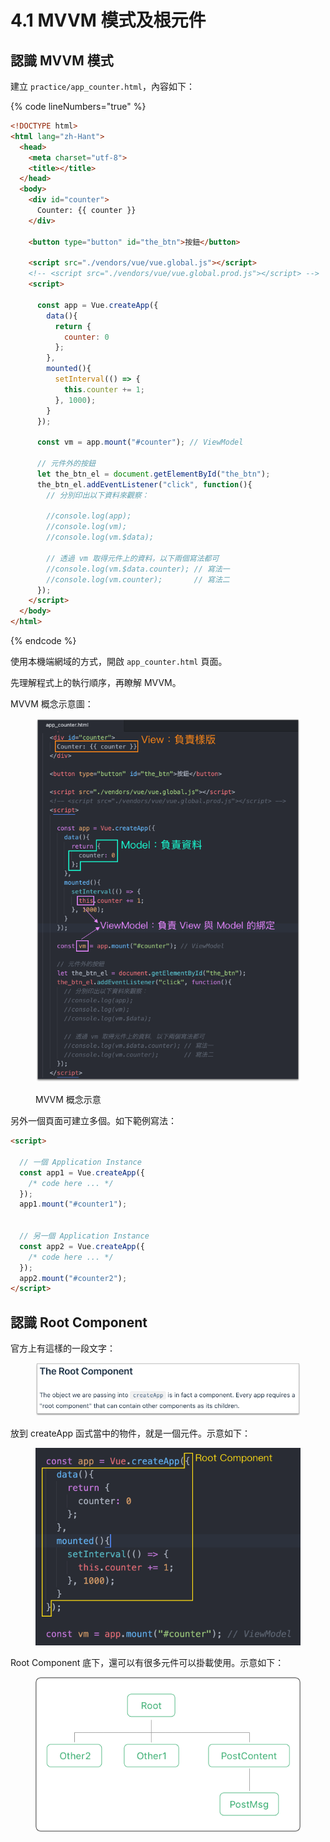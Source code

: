 # 4.1 MVVM 模式及根元件

## 認識 MVVM 模式

建立 `practice/app_counter.html`，內容如下：

{% code lineNumbers="true" %}
```html
<!DOCTYPE html>
<html lang="zh-Hant">
  <head>
    <meta charset="utf-8">
    <title></title>
  </head>
  <body>
    <div id="counter">
      Counter: {{ counter }}
    </div>

    <button type="button" id="the_btn">按鈕</button>

    <script src="./vendors/vue/vue.global.js"></script>
    <!-- <script src="./vendors/vue/vue.global.prod.js"></script> -->
    <script>

      const app = Vue.createApp({
        data(){
          return {
            counter: 0
          };
        },
        mounted(){
          setInterval(() => {
            this.counter += 1;
          }, 1000);
        }
      });

      const vm = app.mount("#counter"); // ViewModel

      // 元件外的按鈕
      let the_btn_el = document.getElementById("the_btn");
      the_btn_el.addEventListener("click", function(){
        // 分別印出以下資料來觀察：

        //console.log(app);
        //console.log(vm);
        //console.log(vm.$data);

        // 透過 vm 取得元件上的資料，以下兩個寫法都可
        //console.log(vm.$data.counter); // 寫法一
        //console.log(vm.counter);       // 寫法二
      });
    </script>
  </body>
</html>
```
{% endcode %}

使用本機端網域的方式，開啟 `app_counter.html` 頁面。



先理解程式上的執行順序，再瞭解 MVVM。

MVVM 概念示意圖：

<figure><img src="../.gitbook/assets/mvvm (1).png" alt=""><figcaption><p>MVVM 概念示意</p></figcaption></figure>



另外一個頁面可建立多個。如下範例寫法：

```html
<script>
  
  // 一個 Application Instance
  const app1 = Vue.createApp({
    /* code here ... */
  });
  app1.mount("#counter1");
  
  
  // 另一個 Application Instance
  const app2 = Vue.createApp({
    /* code here ... */
  });
  app2.mount("#counter2");
</script>
```



## 認識 Root Component

官方上有這樣的一段文字：

<figure><img src="../.gitbook/assets/room_component_text.png" alt=""><figcaption></figcaption></figure>

放到 createApp 函式當中的物件，就是一個元件。示意如下：

<figure><img src="../.gitbook/assets/root_component_ex.png" alt=""><figcaption></figcaption></figure>

Root Component 底下，還可以有很多元件可以掛載使用。示意如下：

<figure><img src="../.gitbook/assets/component_ hierarchy.png" alt=""><figcaption></figcaption></figure>





